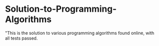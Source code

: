 # Solution-to-Programming-Algorithms
"This is the solution to various programming algorithms found online, with all tests passed.
